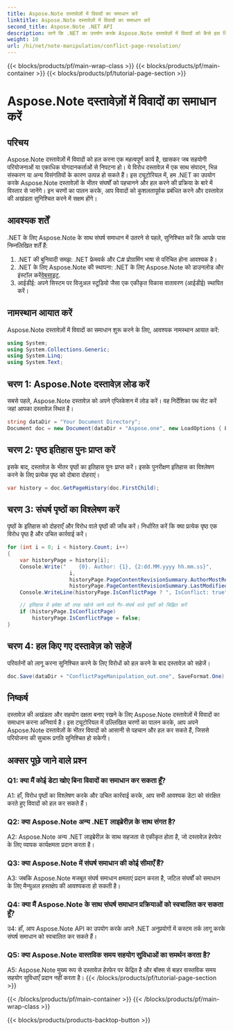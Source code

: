 ```yaml
---
title: Aspose.Note दस्तावेज़ों में विवादों का समाधान करें
linktitle: Aspose.Note दस्तावेज़ों में विवादों का समाधान करें
second_title: Aspose.Note .NET API
description: जानें कि .NET का उपयोग करके Aspose.Note दस्तावेज़ों में विवादों को कैसे हल किया जाए। कुशल संघर्ष समाधान के लिए चरण-दर-चरण मार्गदर्शिका।
weight: 10
url: /hi/net/note-manipulation/conflict-page-resolution/
---
```


{{< blocks/products/pf/main-wrap-class >}}
{{< blocks/products/pf/main-container >}}
{{< blocks/products/pf/tutorial-page-section >}}

# Aspose.Note दस्तावेज़ों में विवादों का समाधान करें

## परिचय

Aspose.Note दस्तावेज़ों में विवादों को हल करना एक महत्वपूर्ण कार्य है, खासकर जब सहयोगी परियोजनाओं या एकाधिक योगदानकर्ताओं से निपटना हो। ये विरोध दस्तावेज़ में एक साथ संपादन, भिन्न संस्करण या अन्य विसंगतियों के कारण उत्पन्न हो सकते हैं। इस ट्यूटोरियल में, हम .NET का उपयोग करके Aspose.Note दस्तावेज़ों के भीतर संघर्षों को पहचानने और हल करने की प्रक्रिया के बारे में विस्तार से जानेंगे। इन चरणों का पालन करके, आप विवादों को कुशलतापूर्वक प्रबंधित करने और दस्तावेज़ की अखंडता सुनिश्चित करने में सक्षम होंगे।

## आवश्यक शर्तें

.NET के लिए Aspose.Note के साथ संघर्ष समाधान में उतरने से पहले, सुनिश्चित करें कि आपके पास निम्नलिखित शर्तें हैं:

1. .NET की बुनियादी समझ: .NET फ्रेमवर्क और C# प्रोग्रामिंग भाषा से परिचित होना आवश्यक है।
2.  .NET के लिए Aspose.Note की स्थापना: .NET के लिए Aspose.Note को डाउनलोड और इंस्टॉल करें[वेबसाइट](https://releases.aspose.com/note/net/).
3. आईडीई: अपने सिस्टम पर विजुअल स्टूडियो जैसा एक एकीकृत विकास वातावरण (आईडीई) स्थापित करें।

## नामस्थान आयात करें

Aspose.Note दस्तावेज़ों में विवादों का समाधान शुरू करने के लिए, आवश्यक नामस्थान आयात करें:

```csharp
using System;
using System.Collections.Generic;
using System.Linq;
using System.Text;
```

## चरण 1: Aspose.Note दस्तावेज़ लोड करें

सबसे पहले, Aspose.Note दस्तावेज़ को अपने एप्लिकेशन में लोड करें। वह निर्देशिका पथ सेट करें जहां आपका दस्तावेज़ स्थित है।

```csharp
string dataDir = "Your Document Directory";
Document doc = new Document(dataDir + "Aspose.one", new LoadOptions { LoadHistory = true });
```

## चरण 2: पृष्ठ इतिहास पुनः प्राप्त करें

इसके बाद, दस्तावेज़ के भीतर पृष्ठों का इतिहास पुनः प्राप्त करें। इसके पुनरीक्षण इतिहास का विश्लेषण करने के लिए प्रत्येक पृष्ठ को दोबारा दोहराएं।

```csharp
var history = doc.GetPageHistory(doc.FirstChild);
```

## चरण 3: संघर्ष पृष्ठों का विश्लेषण करें

पृष्ठों के इतिहास को दोहराएँ और विरोध वाले पृष्ठों की जाँच करें। निर्धारित करें कि क्या प्रत्येक पृष्ठ एक विरोध पृष्ठ है और उचित कार्रवाई करें।

```csharp
for (int i = 0; i < history.Count; i++)
{
    var historyPage = history[i];
    Console.Write("    {0}. Author: {1}, {2:dd.MM.yyyy hh.mm.ss}",
                    i,
                    historyPage.PageContentRevisionSummary.AuthorMostRecent,
                    historyPage.PageContentRevisionSummary.LastModifiedTime);
    Console.WriteLine(historyPage.IsConflictPage ? ", IsConflict: true" : string.Empty);

    // इतिहास में हमेशा की तरह सहेजे जाने वाले गैर-संघर्ष वाले पृष्ठों को चिह्नित करें
    if (historyPage.IsConflictPage)
        historyPage.IsConflictPage = false;
}
```

## चरण 4: हल किए गए दस्तावेज़ को सहेजें

परिवर्तनों को लागू करना सुनिश्चित करने के लिए विरोधों को हल करने के बाद दस्तावेज़ को सहेजें।

```csharp
doc.Save(dataDir + "ConflictPageManipulation_out.one", SaveFormat.One);
```

## निष्कर्ष

दस्तावेज़ की अखंडता और सहयोग दक्षता बनाए रखने के लिए Aspose.Note दस्तावेज़ों में विवादों का समाधान करना अनिवार्य है। इस ट्यूटोरियल में उल्लिखित चरणों का पालन करके, आप अपने Aspose.Note दस्तावेज़ों के भीतर विवादों को आसानी से पहचान और हल कर सकते हैं, जिससे परियोजना की सुचारू प्रगति सुनिश्चित हो सकेगी।

## अक्सर पूछे जाने वाले प्रश्न

### Q1: क्या मैं कोई डेटा खोए बिना विवादों का समाधान कर सकता हूँ?

A1: हाँ, विरोध पृष्ठों का विश्लेषण करके और उचित कार्रवाई करके, आप सभी आवश्यक डेटा को संरक्षित करते हुए विवादों को हल कर सकते हैं।

### Q2: क्या Aspose.Note अन्य .NET लाइब्रेरीज़ के साथ संगत है?

A2: Aspose.Note अन्य .NET लाइब्रेरीज़ के साथ सहजता से एकीकृत होता है, जो दस्तावेज़ हेरफेर के लिए व्यापक कार्यक्षमता प्रदान करता है।

### Q3: क्या Aspose.Note में संघर्ष समाधान की कोई सीमाएँ हैं?

A3: जबकि Aspose.Note मजबूत संघर्ष समाधान क्षमताएं प्रदान करता है, जटिल संघर्षों को समाधान के लिए मैन्युअल हस्तक्षेप की आवश्यकता हो सकती है।

### Q4: क्या मैं Aspose.Note के साथ संघर्ष समाधान प्रक्रियाओं को स्वचालित कर सकता हूँ?

उ4: हाँ, आप Aspose.Note API का उपयोग करके अपने .NET अनुप्रयोगों में कस्टम तर्क लागू करके संघर्ष समाधान को स्वचालित कर सकते हैं।

### Q5: क्या Aspose.Note वास्तविक समय सहयोग सुविधाओं का समर्थन करता है?

A5: Aspose.Note मुख्य रूप से दस्तावेज़ हेरफेर पर केंद्रित है और बॉक्स से बाहर वास्तविक समय सहयोग सुविधाएँ प्रदान नहीं करता है।
{{< /blocks/products/pf/tutorial-page-section >}}

{{< /blocks/products/pf/main-container >}}
{{< /blocks/products/pf/main-wrap-class >}}

{{< blocks/products/products-backtop-button >}}
